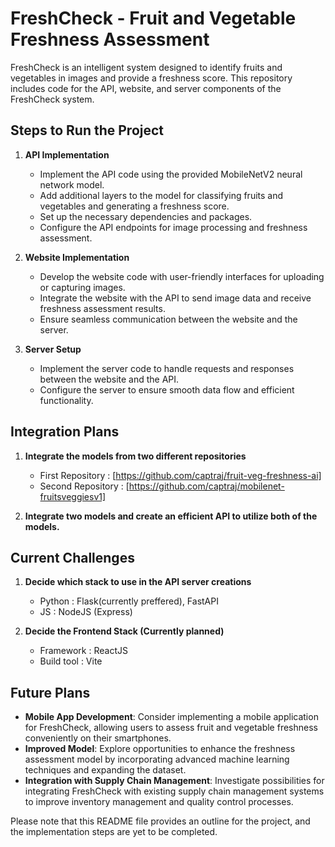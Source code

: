 # FreshCheck - Fruit and Vegetable Freshness Assessment

FreshCheck is an intelligent system designed to identify fruits and vegetables in images and provide a freshness score. This repository includes code for the API, website, and server components of the FreshCheck system.

## Steps to Run the Project

1. **API Implementation**
   - Implement the API code using the provided MobileNetV2 neural network model.
   - Add additional layers to the model for classifying fruits and vegetables and generating a freshness score.
   - Set up the necessary dependencies and packages.
   - Configure the API endpoints for image processing and freshness assessment.

2. **Website Implementation**
   - Develop the website code with user-friendly interfaces for uploading or capturing images.
   - Integrate the website with the API to send image data and receive freshness assessment results.
   - Ensure seamless communication between the website and the server.

3. **Server Setup**
   - Implement the server code to handle requests and responses between the website and the API.
   - Configure the server to ensure smooth data flow and efficient functionality.

## Integration Plans

1. **Integrate the models from two different repositories**
   - First Repository : [https://github.com/captraj/fruit-veg-freshness-ai]
   - Second Repository : [https://github.com/captraj/mobilenet-fruitsveggiesv1]

2. **Integrate two models and create an efficient API to utilize both of the models.**

## Current Challenges

1. **Decide which stack to use in the API server creations**  
   - Python : Flask(currently preffered), FastAPI
   - JS : NodeJS (Express)

2. **Decide the Frontend Stack (Currently planned)**
   - Framework : ReactJS
   - Build tool : Vite


## Future Plans
- **Mobile App Development**: Consider implementing a mobile application for FreshCheck, allowing users to assess fruit and vegetable freshness conveniently on their smartphones.
- **Improved Model**: Explore opportunities to enhance the freshness assessment model by incorporating advanced machine learning techniques and expanding the dataset.
- **Integration with Supply Chain Management**: Investigate possibilities for integrating FreshCheck with existing supply chain management systems to improve inventory management and quality control processes.

Please note that this README file provides an outline for the project, and the implementation steps are yet to be completed.
